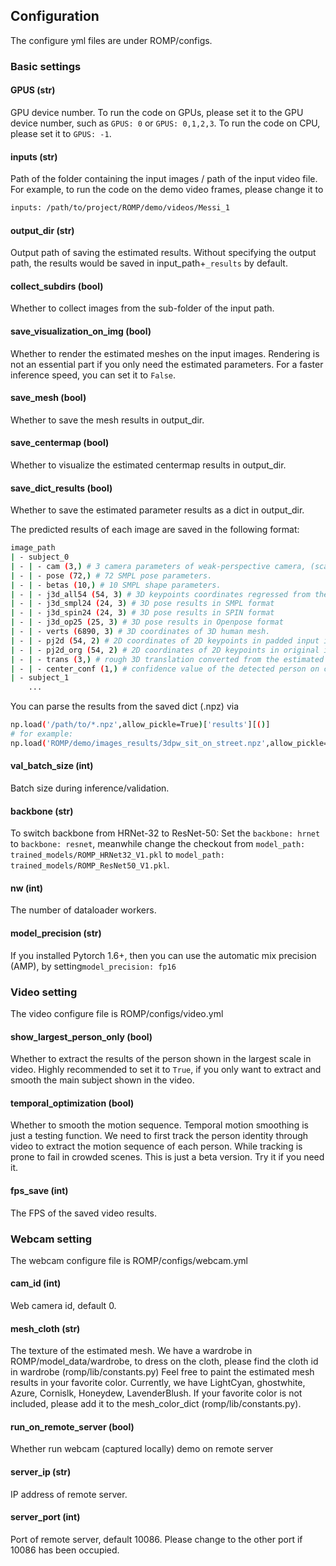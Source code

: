 ## Configuration

The configure yml files are under ROMP/configs.

### Basic settings

#### GPUS (str)  
GPU device number. 
To run the code on GPUs, please set it to the GPU device number, such as `GPUS: 0` or `GPUS: 0,1,2,3`.  To run the code on CPU, please set it to `GPUS: -1`.

#### inputs (str)  
Path of the folder containing the input images / path of the input video file. 
For example, to run the code on the demo video frames, please change it to 
```bash
inputs: /path/to/project/ROMP/demo/videos/Messi_1
```

#### output_dir (str)  
Output path of saving the estimated results. 
Without specifying the output path, the results would be saved in input_path+`_results` by default.

#### collect_subdirs (bool)    
Whether to collect images from the sub-folder of the input path.   

#### save_visualization_on_img (bool)  
Whether to render the estimated meshes on the input images. Rendering is not an essential part if you only need the estimated parameters. For a faster inference speed, you can set it to `False`.

#### save_mesh (bool)  
Whether to save the mesh results in output_dir.

#### save_centermap (bool)  
Whether to visualize the estimated centermap results in output_dir.  

#### save_dict_results  (bool)  
Whether to save the estimated parameter results as a dict in output_dir.  

The predicted results of each image are saved in the following format:
```bash
image_path
| - subject_0
| - | - cam (3,) # 3 camera parameters of weak-perspective camera, (scale, tranlation_x, tranlation_y)
| - | - pose (72,) # 72 SMPL pose parameters.
| - | - betas (10,) # 10 SMPL shape parameters.
| - | - j3d_all54 (54, 3) # 3D keypoints coordinates regressed from the estimated body mesh.
| - | - j3d_smpl24 (24, 3) # 3D pose results in SMPL format
| - | - j3d_spin24 (24, 3) # 3D pose results in SPIN format
| - | - j3d_op25 (25, 3) # 3D pose results in Openpose format
| - | - verts (6890, 3) # 3D coordinates of 3D human mesh.
| - | - pj2d (54, 2) # 2D coordinates of 2D keypoints in padded input image.
| - | - pj2d_org (54, 2) # 2D coordinates of 2D keypoints in original input image.
| - | - trans (3,) # rough 3D translation converted from the estimated camera parameters.
| - | - center_conf (1,) # confidence value of the detected person on centermap.
| - subject_1
	...
```
You can parse the results from the saved dict (.npz) via
```bash
np.load('/path/to/*.npz',allow_pickle=True)['results'][()]
# for example:
np.load('ROMP/demo/images_results/3dpw_sit_on_street.npz',allow_pickle=True)['results'][()]
```

#### val_batch_size (int)  
Batch size during inference/validation.

#### backbone (str)    
To switch backbone from HRNet-32 to ResNet-50:
Set the `backbone: hrnet` to `backbone: resnet`, meanwhile change the checkout from `model_path: trained_models/ROMP_HRNet32_V1.pkl` to `model_path: trained_models/ROMP_ResNet50_V1.pkl`.

#### nw (int)  
The number of dataloader workers. 

#### model_precision (str)  
If you installed Pytorch 1.6+, then you can use the automatic mix precision (AMP), by setting`model_precision: fp16`


### Video setting 

The video configure file is ROMP/configs/video.yml

#### show_largest_person_only (bool)  
Whether to extract the results of the person shown in the largest scale in video.
Highly recommended to set it to `True`, if you only want to extract and smooth the main subject shown in the video. 

#### temporal_optimization (bool)  
Whether to smooth the motion sequence.
Temporal motion smoothing is just a testing function. We need to first track the person identity through video to extract the motion sequence of each person. While tracking is prone to fail in crowded scenes. This is just a beta version. Try it if you need it.

#### fps_save (int)  
The FPS of the saved video results. 


### Webcam setting 

The webcam configure file is ROMP/configs/webcam.yml

#### cam_id (int)
Web camera id, default 0. 

#### mesh_cloth (str)
The texture of the estimated mesh. 
We have a wardrobe in ROMP/model_data/wardrobe, to dress on the cloth, please find the cloth id in wardrobe (romp/lib/constants.py)
Feel free to paint the estimated mesh results in your favorite color.
Currently, we have LightCyan, ghostwhite, Azure, Cornislk, Honeydew, LavenderBlush. 
If your favorite color is not included, please add it to the mesh_color_dict (romp/lib/constants.py).

#### run_on_remote_server (bool)
Whether run webcam (captured locally) demo on remote server 

#### server_ip (str)
 IP address of remote server.

#### server_port (int)
Port of remote server, default 10086.
Please change to the other port if 10086 has been occupied.
